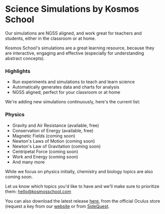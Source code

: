 # Science Simulations by Kosmos School

Our simulations are NGSS aligned, and work great for teachers and students, either in the classroom or at home.

Kosmos School's simulations are a great learning resource, because they are interactive, engaging and effective (especially for understanding abstract concepts).


### Highlights

* Run experiments and simulations to teach and learn science
* Automatically generates data and charts for analysis
* NGSS aligned, perfect for your classroom or at home


We're adding new simulations continuously, here's the current list:

### Physics
* Gravity and Air Resistance (available, free)
* Conservation of Energy (available, free)
* Magnetic Fields (coming soon)
* Newton's Laws of Motion (coming soon)
* Newton's Law of Gravitation (coming soon)
* Centripetal Force (coming soon)
* Work and Energy (coming soon)
* And many more

While we focus on physics initially, chemistry and biology topics are also coming soon.

Let us know which topics you'd like to have and we'll make sure to prioritize them: hello@kosmosschool.com

You can also download the latest release [here](https://github.com/shafy/kosmos-school-releases/releases), from the official Oculus store (request a key from our [website](https://kosmosschool.com/) or from [SideQuest](https://xpan.cc/a-190).
